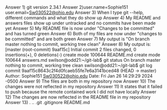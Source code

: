 Answer 1) git version 2.34.1
Answer 2)user.name=Sophie151
         user.email=Sw030522@ohio.edu
Answer 3) When I type git --help, different commands and what they do show up
Answer 4) My README and answers files show up under untracked and no commits have been made yet
Answer 5) My README file is now under "Changes to be committed" and has turned green
Answer 6) Both of my files are now under "changes to be committed" and are both green
Answer 7) My output is "On branch master
			nothing to commit, working tree clean"
Answer 8) My output is: [master (root-commit) 9aaf15c] Initial commit
 2 files changed, 0 insertions(+), 0 deletions(-)
 create mode 100644 README.md
 create mode 100644 answers.md
swilson@odd21:~/git-lab$ git status
On branch master
nothing to commit, working tree clean
swilson@odd21:~/git-lab$ git log
commit 9aaf15c8643c2f4d0fcaeb55fe7e6a3141bced48 (HEAD -> master)
Author: Sophie151 <Sw030522@ohio.edu>
Date:   Fri Jan 26 14:29:29 2024 -0500
Answer 9) The files are both in my repository now
Answer 10) The changes were not reflected in my repository
Answer 11) It states that it failed to push because the remote contained work I did not have
locally
Answer 12) The changes are now reflected in the README file in my repository 
Answer 13) .  ..  .git  .gitignore  README.md

